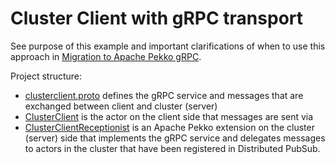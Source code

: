 # Cluster Client with gRPC transport
	
See purpose of this example and important clarifications of when to use this approach in
[Migration to Apache Pekko gRPC](https://pekko.apache.org/docs/pekko/current/cluster-client.html#migration-to-apache-pekko-grpc).

Project structure:

* [clusterclient.proto](src/main/protobuf/clusterclient.proto) defines the gRPC service and messages
  that are exchanged between client and cluster (server)
* [ClusterClient](src/main/java/sample/cluster/client/grpc/ClusterClient.java) is the actor on the client
  side that messages are sent via
* [ClusterClientReceptionist](src/main/java/sample/cluster/client/grpc/ClusterClientReceptionist.java)
  is an Apache Pekko extension on the cluster (server) side that implements the gRPC service and delegates
  messages to actors in the cluster that have been registered in Distributed PubSub. 
